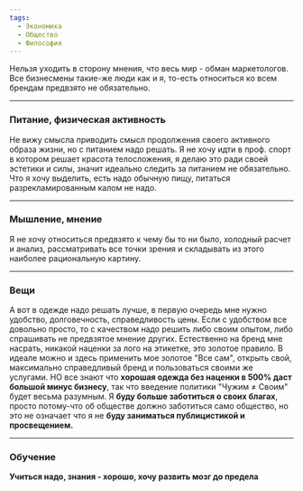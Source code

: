 ```yaml
---
tags:
  - Экономика
  - Общество
  - Философия
---
```

Нельзя уходить в сторону мнения, что весь мир - обман маркетологов. Все бизнесмены такие-же люди как и я, то-есть относиться ко всем брендам предвзято не обязательно.

----

### Питание, физическая активность

Не вижу смысла приводить смысл продолжения своего активного образа жизни, но с питанием надо решать. Я не хочу идти в проф. спорт в котором решает красота телосложения, я делаю это ради своей эстетики и силы, значит идеально следить за питанием не обязательно.
Что я хочу выделить, есть надо обычную пищу, питаться разрекламированным калом не надо.

----

### Мышление, мнение

Я не хочу относиться предвзято к чему бы то ни было, холодный расчет и анализ, рассматривать все точки зрения и складывать из этого наиболее рациональную картину.

----

### Вещи

А вот в одежде надо решать лучше, в первую очередь мне нужно удобство, долговечность, справедливость цены.
Если с удобством все довольно просто, то с качеством надо решить либо своим опытом, либо спрашивать не предвзятое мнение других.
Естественно на бренд мне насрать, никакой наценки за лого на этикетке, это золотое правило.
В идеале можно и здесь применить мое золотое "Все сам", открыть свой, максимально справедливый бренд и пользоваться своими же услугами. НО все знают что **хорошая одежда без наценки в 500% даст большой минус бизнесу**, так что введение политики "Чужим ≠ Своим" будет весьма разумным.
Я **буду больше заботиться о своих благах**, просто потому-что об обществе должно заботиться само общество, но это не означает что я не **буду заниматься публицистикой и просвещением.**

----

### Обучение

**Учиться надо, знания - хорошо, хочу развить мозг до предела**